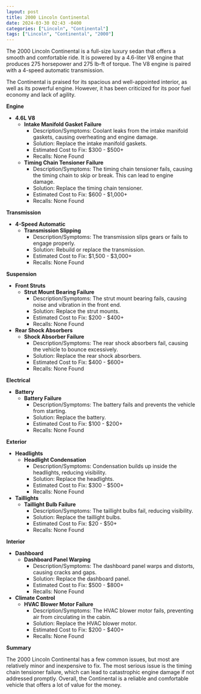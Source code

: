```yaml
---
layout: post
title: 2000 Lincoln Continental
date: 2024-03-30 02:43 -0400
categories: ["Lincoln", "Continental"]
tags: ["Lincoln", "Continental", "2000"]
---
```

The 2000 Lincoln Continental is a full-size luxury sedan that offers a smooth and comfortable ride. It is powered by a 4.6-liter V8 engine that produces 275 horsepower and 275 lb-ft of torque. The V8 engine is paired with a 4-speed automatic transmission.

The Continental is praised for its spacious and well-appointed interior, as well as its powerful engine. However, it has been criticized for its poor fuel economy and lack of agility.

**Engine**

* **4.6L V8**
    * **Intake Manifold Gasket Failure**
        * Description/Symptoms: Coolant leaks from the intake manifold gaskets, causing overheating and engine damage.
        * Solution: Replace the intake manifold gaskets.
        * Estimated Cost to Fix: $300 - $500+
        * Recalls: None Found
    * **Timing Chain Tensioner Failure**
        * Description/Symptoms: The timing chain tensioner fails, causing the timing chain to skip or break. This can lead to engine damage.
        * Solution: Replace the timing chain tensioner.
        * Estimated Cost to Fix: $600 - $1,000+
        * Recalls: None Found

**Transmission**

* **4-Speed Automatic**
    * **Transmission Slipping**
        * Description/Symptoms: The transmission slips gears or fails to engage properly.
        * Solution: Rebuild or replace the transmission.
        * Estimated Cost to Fix: $1,500 - $3,000+
        * Recalls: None Found

**Suspension**

* **Front Struts**
    * **Strut Mount Bearing Failure**
        * Description/Symptoms: The strut mount bearing fails, causing noise and vibration in the front end.
        * Solution: Replace the strut mounts.
        * Estimated Cost to Fix: $200 - $400+
        * Recalls: None Found
* **Rear Shock Absorbers**
    * **Shock Absorber Failure**
        * Description/Symptoms: The rear shock absorbers fail, causing the vehicle to bounce excessively.
        * Solution: Replace the rear shock absorbers.
        * Estimated Cost to Fix: $400 - $600+
        * Recalls: None Found

**Electrical**

* **Battery**
    * **Battery Failure**
        * Description/Symptoms: The battery fails and prevents the vehicle from starting.
        * Solution: Replace the battery.
        * Estimated Cost to Fix: $100 - $200+
        * Recalls: None Found

**Exterior**

* **Headlights**
    * **Headlight Condensation**
        * Description/Symptoms: Condensation builds up inside the headlights, reducing visibility.
        * Solution: Replace the headlights.
        * Estimated Cost to Fix: $300 - $500+
        * Recalls: None Found
* **Taillights**
    * **Taillight Bulb Failure**
        * Description/Symptoms: The taillight bulbs fail, reducing visibility.
        * Solution: Replace the taillight bulbs.
        * Estimated Cost to Fix: $20 - $50+
        * Recalls: None Found

**Interior**

* **Dashboard**
    * **Dashboard Panel Warping**
        * Description/Symptoms: The dashboard panel warps and distorts, causing cracks and gaps.
        * Solution: Replace the dashboard panel.
        * Estimated Cost to Fix: $500 - $800+
        * Recalls: None Found
* **Climate Control**
    * **HVAC Blower Motor Failure**
        * Description/Symptoms: The HVAC blower motor fails, preventing air from circulating in the cabin.
        * Solution: Replace the HVAC blower motor.
        * Estimated Cost to Fix: $200 - $400+
        * Recalls: None Found

**Summary**

The 2000 Lincoln Continental has a few common issues, but most are relatively minor and inexpensive to fix. The most serious issue is the timing chain tensioner failure, which can lead to catastrophic engine damage if not addressed promptly. Overall, the Continental is a reliable and comfortable vehicle that offers a lot of value for the money.
